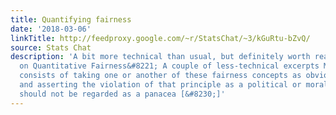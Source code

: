 ```yaml
---
title: Quantifying fairness
date: '2018-03-06'
linkTitle: http://feedproxy.google.com/~r/StatsChat/~3/kGuRtu-bZvQ/
source: Stats Chat
description: 'A bit more technical than usual, but definitely worth reading: &#8220;Reflections
  on Quantitative Fairness&#8221; A couple of less-technical excerpts Much communication
  consists of taking one or another of these fairness concepts as obvious or axiomatic
  and asserting the violation of that principle as a political or moral gotcha. Formalization
  should not be regarded as a panacea [&#8230;]'
---
```


